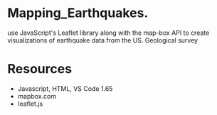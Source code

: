 # Mapping_Earthquakes.
use JavaScript's Leaflet library along with the map-box API to create visualizations of earthquake data from the US. Geological survey

# Resources

- Javascript, HTML, VS Code 1.65
- mapbox.com
- leaflet.js
